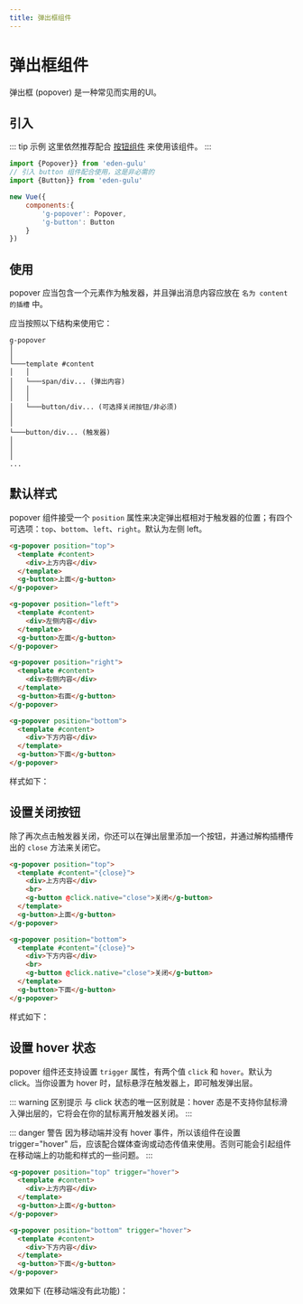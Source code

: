 ```yaml
---
title: 弹出框组件
---
```


# 弹出框组件

弹出框 (popover) 是一种常见而实用的UI。

## 引入

::: tip 示例
这里依然推荐配合 [按钮组件](button.md) 来使用该组件。
:::

```js
import {Popover}} from 'eden-gulu'
// 引入 button 组件配合使用，这是非必需的
import {Button}} from 'eden-gulu'

new Vue({
    components:{
        'g-popover': Popover,
        'g-button': Button
    }
})
```

## 使用

popover 应当包含一个元素作为触发器，并且弹出消息内容应放在 `名为 content 的插槽` 中。

应当按照以下结构来使用它：

```
g-popover
│   
│
└───template #content
│   │   
│   └───span/div... (弹出内容)
│   │   
│   │    
│   └───button/div... (可选择关闭按钮/非必须)         
│          
│   
└───button/div... (触发器)   
│     
│                 
│ 
...  
```

## 默认样式

popover 组件接受一个 `position` 属性来决定弹出框相对于触发器的位置；有四个可选项：`top`、`bottom`、`left`、`right`。默认为左侧 left。

```html
<g-popover position="top">
  <template #content>
    <div>上方内容</div>
  </template>
  <g-button>上面</g-button>
</g-popover>

<g-popover position="left">
  <template #content>
    <div>左侧内容</div>
  </template>
  <g-button>左面</g-button>
</g-popover>

<g-popover position="right">
  <template #content>
    <div>右侧内容</div>
  </template>
  <g-button>右面</g-button>
</g-popover>

<g-popover position="bottom">
  <template #content>
    <div>下方内容</div>
  </template>
  <g-button>下面</g-button>
</g-popover>
```

样式如下：

<ClientOnly>
<popover-demo-default></popover-demo-default>
</ClientOnly>

## 设置关闭按钮

除了再次点击触发器关闭，你还可以在弹出层里添加一个按钮，并通过解构插槽传出的 `close` 方法来关闭它。

```html
<g-popover position="top">
  <template #content="{close}">
    <div>上方内容</div>
    <br>
    <g-button @click.native="close">关闭</g-button>
  </template>
  <g-button>上面</g-button>
</g-popover>

<g-popover position="bottom">
  <template #content="{close}">
    <div>下方内容</div>
    <br>
    <g-button @click.native="close">关闭</g-button>
  </template>
  <g-button>下面</g-button>
</g-popover>
```

样式如下：

<ClientOnly>
<popover-demo-close></popover-demo-close>
</ClientOnly>

## 设置 hover 状态

popover 组件还支持设置 `trigger` 属性，有两个值 `click` 和 `hover`。默认为 click。当你设置为 hover 时，鼠标悬浮在触发器上，即可触发弹出层。

::: warning 区别提示
与 click 状态的唯一区别就是：hover 态是不支持你鼠标滑入弹出层的，它将会在你的鼠标离开触发器关闭。
:::

::: danger 警告
因为移动端并没有 hover 事件，所以该组件在设置 trigger="hover" 后，应该配合媒体查询或动态传值来使用。否则可能会引起组件在移动端上的功能和样式的一些问题。
:::

```html
<g-popover position="top" trigger="hover">
  <template #content>
    <div>上方内容</div>
  </template>
  <g-button>上面</g-button>
</g-popover>

<g-popover position="bottom" trigger="hover">
  <template #content>
    <div>下方内容</div>
  </template>
  <g-button>下面</g-button>
</g-popover>
```

效果如下 (在移动端没有此功能)：

<ClientOnly>
<popover-demo-hover></popover-demo-hover>
</ClientOnly>